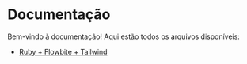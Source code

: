 # Documentação

Bem-vindo à documentação! Aqui estão todos os arquivos disponíveis:

- [Ruby + Flowbite + Tailwind](ruby-flowbite-tailwind-css.html)